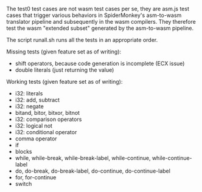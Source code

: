 The test0 test cases are not wasm test cases per se, they are asm.js
test cases that trigger various behaviors in SpiderMonkey's
asm-to-wasm translator pipeline and subsequently in the wasm
compilers.  They therefore test the wasm "extended subset" generated
by the asm-to-wasm pipeline.

The script runall.sh runs all the tests in an appropriate order.

Missing tests (given feature set as of writing):

- shift operators, because code generation is incomplete (ECX issue)
- double literals (just returning the value)

Working tests (given feature set as of writing):

- i32: literals
- i32: add, subtract
- i32: negate
- bitand, bitor, bitxor, bitnot
- i32: comparison operators
- i32: logical not
- i32: conditional operator
- comma operator
- if
- blocks
- while, while-break, while-break-label, while-continue, while-continue-label
- do, do-break, do-break-label, do-continue, do-continue-label
- for, for-continue
- switch

